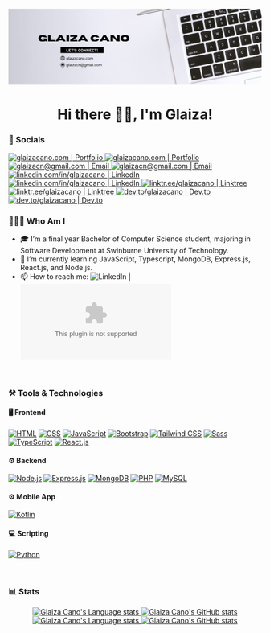 <p align="center">
  <img src="./glaiza-cano-github-banner.png" alt="Glaiza Cano">
</p>
<h1 align="center">Hi there 👋🏻, I'm Glaiza!</h1>

<h3>💌 Socials</h3>

<!-- Portfolio button -->
<!-- Light Mode -->
<a href="https://www.glaizacano.com#gh-light-mode-only">
<img src="https://img.shields.io/badge/-Portfolio-%23EA4AAA?logo=githubsponsors&logoColor=white&style=for-the-badge&labelColor=000&color=61dafb#gh-light-mode-only" alt="glaizacano.com | Portfolio">
</a>
<!-- Dark Mode -->
<a href="https://www.glaizacano.com#gh-dark-mode-only">
<img src="https://img.shields.io/badge/-Portfolio-%23EA4AAA?logo=githubsponsors&logoColor=white&style=for-the-badge#gh-dark-mode-only" alt="glaizacano.com | Portfolio">
</a>

<!-- Email button -->
<!-- Light Mode -->
<a href="mailto:glaizacn@gmail.com#gh-light-mode-only">
<img src="https://img.shields.io/badge/-Email-EA4335?logo=gmail&logoColor=white&style=for-the-badge&labelColor=000&color=61dafb#gh-light-mode-only" alt="glaizacn@gmail.com | Email">
</a>
<!-- Dark Mode -->
<a href="mailto:glaizacn@gmail.com#gh-dark-mode-only">
<img src="https://img.shields.io/badge/-Email-EA4335?logo=gmail&logoColor=white&style=for-the-badge#gh-dark-mode-only" alt="glaizacn@gmail.com | Email">
</a>

<!-- LinkedIn button -->
<!-- Light Mode -->
<a href="https://www.linkedin.com/in/glaizacano/#gh-light-mode-only">
<img src="https://img.shields.io/badge/-LinkedIn-0A66C2?logo=linkedin&logoColor=white&style=for-the-badge&labelColor=000&color=61dafb#gh-light-mode-only" alt="linkedin.com/in/glaizacano | LinkedIn">
</a>
<!-- Dark Mode -->
<a href="https://www.linkedin.com/in/glaizacano/#gh-dark-mode-only">
<img src="https://img.shields.io/badge/-LinkedIn-0A66C2?logo=linkedin&logoColor=white&style=for-the-badge#gh-dark-mode-only" alt="linkedin.com/in/glaizacano | LinkedIn">
</a>

<!-- Linktree button -->
<!-- Light Mode -->
<a href="https://linktr.ee/glaizacano#gh-light-mode-only">
<img src="https://img.shields.io/badge/-Linktree-39E09B?logo=linktree&logoColor=white&style=for-the-badge&labelColor=000&color=61dafb#gh-light-mode-only" alt="linktr.ee/glaizacano | Linktree">
</a>
<!-- Dark Mode -->
<a href="https://linktr.ee/glaizacano#gh-dark-mode-only">
<img src="https://img.shields.io/badge/-Linktree-39E09B?logo=linktree&logoColor=white&style=for-the-badge#gh-dark-mode-only" alt="linktr.ee/glaizacano | Linktree">
</a>

<!-- Dev.to button -->
<!-- Light Mode -->
<a href="https://dev.to/glaizacano#gh-light-mode-only">
<img src="https://img.shields.io/badge/-Dev.to-0A0A0A?logo=dev.to&logoColor=white&style=for-the-badge&labelColor=000&color=61dafb#gh-light-mode-only" alt="dev.to/glaizacano | Dev.to">
</a>
<!-- Dark Mode -->
<a href="https://dev.to/glaizacano#gh-dark-mode-only">
<img src="https://img.shields.io/badge/-Dev.to-0A0A0A?logo=dev.to&logoColor=white&style=for-the-badge#gh-dark-mode-only" alt="dev.to/glaizacano | Dev.to">
</a>

<br/>

<h3 align="left">👩🏻‍💻 Who Am I</h3>

- 🎓 I’m a final year Bachelor of Computer Science student, majoring in Software Development at Swinburne University of Technology.
- 🌱 I’m currently learning JavaScript, Typescript, MongoDB, Express.js, React.js, and Node.js.
- 📫 How to reach me: ![LinkedIn](https://www.linkedin.com/in/glaizacano/) | ![Email](mailto:glaizacn@gmail.com)

<br/>

<h3 align="left">⚒️ Tools & Technologies</h3>
<h4 align="left">🖥️ Frontend</h4>

[![HTML](https://img.shields.io/badge/-HTML-E34F26?logo=html5&logoColor=white&style=for-the-badge)](#)
[![CSS](https://img.shields.io/badge/-CSS-1572B6?logo=css3&logoColor=white&style=for-the-badge)](#)
[![JavaScript](https://img.shields.io/badge/-JavaScript-F7DF1E?logo=javascript&logoColor=black&style=for-the-badge)](#)
[![Bootstrap](https://img.shields.io/badge/-Bootstrap-7952B3?logo=bootstrap&logoColor=white&style=for-the-badge)](#)
[![Tailwind CSS](https://img.shields.io/badge/-Tailwind%20CSS-06B6D4?logo=tailwindcss&logoColor=white&style=for-the-badge)](#)
[![Sass](https://img.shields.io/badge/-Sass-CC6699?logo=sass&logoColor=white&style=for-the-badge)](#)
[![TypeScript](https://img.shields.io/badge/-TypeScript-3178C6?logo=typescript&logoColor=white&style=for-the-badge)](#)
[![React.js](https://img.shields.io/badge/-React.js-61DAFB?logo=react&logoColor=black&style=for-the-badge)](#)

<h4 align="left">⚙️ Backend</h4>

[![Node.js](https://img.shields.io/badge/-Node.js-339933?logo=node.js&logoColor=white&style=for-the-badge)](#)
[![Express.js](https://img.shields.io/badge/-Express.js-000000?logo=express&logoColor=white&style=for-the-badge)](#)
[![MongoDB](https://img.shields.io/badge/-MongoDB-47A248?logo=mongodb&logoColor=white&style=for-the-badge)](#)
[![PHP](https://img.shields.io/badge/-PHP-777BB4?logo=php&logoColor=white&style=for-the-badge)](#)
[![MySQL](https://img.shields.io/badge/-MySQL-4479A1?logo=mysql&logoColor=white&style=for-the-badge)](#)

<h4 align="left">⚙️ Mobile App </h4>

[![Kotlin](https://img.shields.io/badge/-Kotlin-7F52FF?logo=kotlin&logoColor=white&style=for-the-badge)](#)

<h4 align="left">💻 Scripting</h4>

[![Python](https://img.shields.io/badge/-Python-3776AB?logo=python&logoColor=white&style=for-the-badge)](#)

<br/>

<h3 align="left">📊 Stats</h3>

<!-- Light Mode -->
<div align="center"> 
  <a href="https://github.com/anuraghazra/github-readme-stats#gh-light-mode-only">
  <img height=200 src="https://github-readme-stats-glaizacano.vercel.app/api/top-langs/?username=glaizacano&layout=compact&langs_count=10&role=OWNER,COLLABORATOR&count_private=true&hide=visual%20basic%20.net,shell,hack&exclude_repo=QuickSnap,battleship-game,github-readme-stats#gh-light-mode-only" alt="Glaiza Cano's Language stats" />
  </a>
  <a href="https://github.com/anuraghazra/github-readme-stats#gh-light-mode-only">
  <img height=200 src="https://github-readme-stats-glaizacano.vercel.app/api?username=glaizacano&show_icons=true&count_private=true&line_height=28&include_all_commits=true&card_width=450&role=OWNER,COLLABORATOR&exclude_repo=github-readme-stats&show_icons=true&hide=issues#gh-light-mode-only" alt="Glaiza Cano's GitHub stats" />
  </a>
</div>

<!-- Dark Mode -->
<div align="center"> 
  <a href="https://github.com/anuraghazra/github-readme-stats#gh-dark-mode-only">
  <img height=200 src="https://github-readme-stats-glaizacano.vercel.app/api/top-langs/?username=glaizacano&layout=compact&langs_count=10&hide_border=1&role=OWNER,COLLABORATOR&count_private=true&theme=react&hide=visual%20basic%20.net,shell,hack&exclude_repo=QuickSnap,battleship-game,github-readme-stats#gh-dark-mode-only" alt="Glaiza Cano's Language stats" />
  </a>
  <a href="https://github.com/anuraghazra/github-readme-stats#gh-dark-mode-only">
  <img height=200 src="https://github-readme-stats-glaizacano.vercel.app/api?username=glaizacano&show_icons=true&count_private=true&line_height=28&hide_border=1&include_all_commits=true&card_width=450&role=OWNER,COLLABORATOR&exclude_repo=github-readme-stats&theme=react#gh-dark-mode-only" alt="Glaiza Cano's GitHub stats" />
  </a>
</div>

<!--
**glaizacano/glaizacano** is a ✨ _special_ ✨ repository because its `README.md` (this file) appears on your GitHub profile.

Here are some ideas to get you started:

- 🔭 I’m currently working on ...
- 🌱 I’m currently learning ...
- 👯 I’m looking to collaborate on ...
- 🤔 I’m looking for help with ...
- 💬 Ask me about ...
- 📫 How to reach me: ...
- 😄 Pronouns: ...
- ⚡ Fun fact: ...
-->
